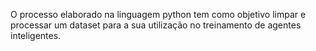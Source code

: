 O processo elaborado na linguagem python tem como objetivo limpar e processar um dataset para a sua utilização no treinamento de agentes inteligentes.
